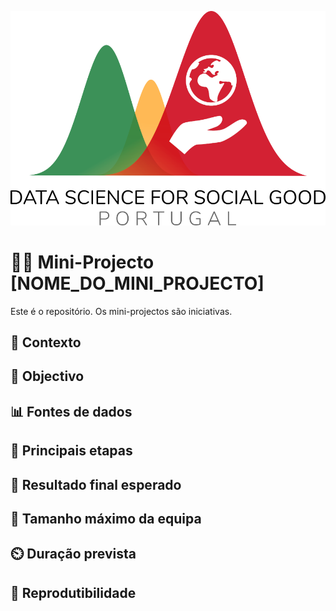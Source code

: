 ![DSGG Portugal](assets/dssg_logo_lettering.png)

# 👶🚀 Mini-Projecto [NOME_DO_MINI_PROJECTO] 

Este é o repositório. Os mini-projectos são iniciativas.

## 🤔 Contexto 

## 🥅 Objectivo

## 📊 Fontes de dados

## 🧱 Principais etapas

## 🎯 Resultado final esperado

## 👥 Tamanho máximo da equipa

## ⏲️ Duração prevista

## 🔁 Reprodutibilidade
